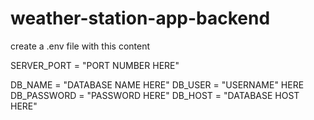 # weather-station-app-backend

create a .env file with this content

SERVER_PORT = "PORT NUMBER HERE"

DB_NAME = "DATABASE NAME HERE"
DB_USER = "USERNAME" HERE
DB_PASSWORD = "PASSWORD HERE"
DB_HOST = "DATABASE HOST HERE"

